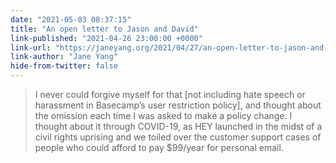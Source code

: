 ```yaml
---
date: "2021-05-03 08:37:15"
title: "An open letter to Jason and David"
link-published: "2021-04-26 23:00:00 +0000"
link-url: "https://janeyang.org/2021/04/27/an-open-letter-to-jason-and-david/"
link-author: "Jane Yang"
hide-from-twitter: false
---
```


> I never could forgive myself for that \[not including hate speech or harassment in Basecamp’s user restriction policy\], and thought about the omission each time I was asked to make a policy change. I thought about it through COVID-19, as HEY launched in the midst of a civil rights uprising and we toiled over the customer support cases of people who could afford to pay $99/year for personal email.
